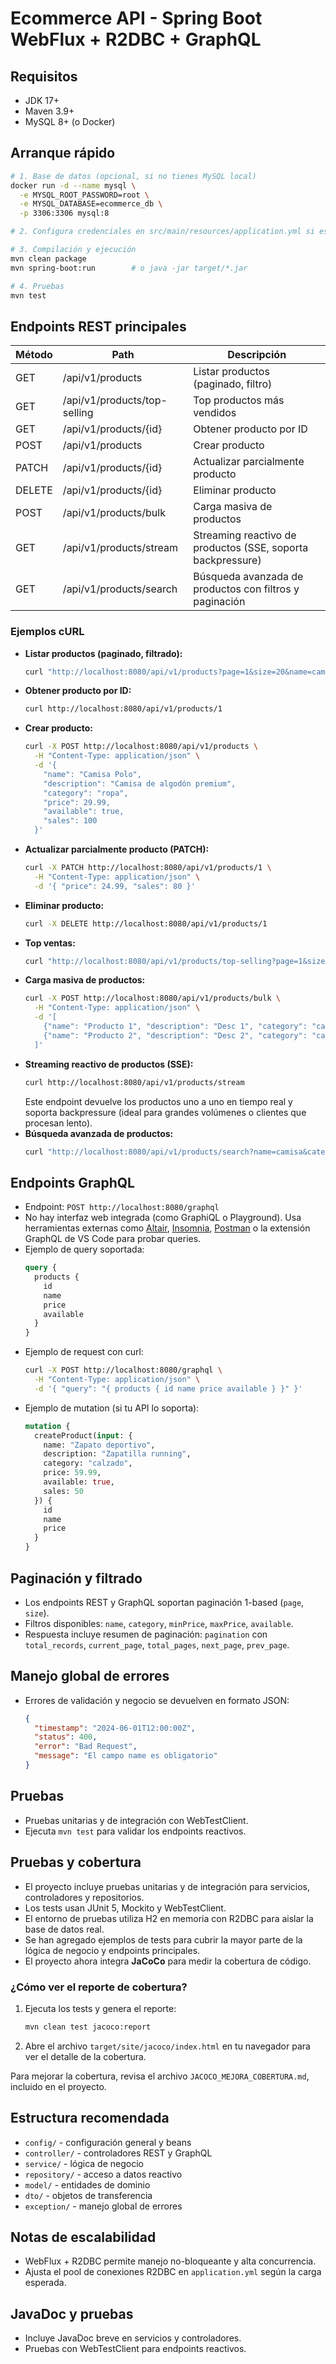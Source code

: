 # Ecommerce API - Spring Boot WebFlux + R2DBC + GraphQL

## Requisitos
- JDK 17+
- Maven 3.9+
- MySQL 8+ (o Docker)

## Arranque rápido

```bash
# 1. Base de datos (opcional, si no tienes MySQL local)
docker run -d --name mysql \
  -e MYSQL_ROOT_PASSWORD=root \
  -e MYSQL_DATABASE=ecommerce_db \
  -p 3306:3306 mysql:8

# 2. Configura credenciales en src/main/resources/application.yml si es necesario

# 3. Compilación y ejecución
mvn clean package
mvn spring-boot:run        # o java -jar target/*.jar

# 4. Pruebas
mvn test
```

## Endpoints REST principales

| Método | Path                                   | Descripción                        |
|--------|----------------------------------------|------------------------------------|
| GET    | /api/v1/products                      | Listar productos (paginado, filtro)|
| GET    | /api/v1/products/top-selling          | Top productos más vendidos         |
| GET    | /api/v1/products/{id}                 | Obtener producto por ID            |
| POST   | /api/v1/products                      | Crear producto                     |
| PATCH  | /api/v1/products/{id}                 | Actualizar parcialmente producto   |
| DELETE | /api/v1/products/{id}                 | Eliminar producto                  |
| POST   | /api/v1/products/bulk                | Carga masiva de productos           |
| GET    | /api/v1/products/stream               | Streaming reactivo de productos (SSE, soporta backpressure) |
| GET    | /api/v1/products/search               | Búsqueda avanzada de productos con filtros y paginación |

### Ejemplos cURL

- **Listar productos (paginado, filtrado):**
  ```bash
  curl "http://localhost:8080/api/v1/products?page=1&size=20&name=camisa&category=ropa&minPrice=10&maxPrice=100&available=true"
  ```
- **Obtener producto por ID:**
  ```bash
  curl http://localhost:8080/api/v1/products/1
  ```
- **Crear producto:**
  ```bash
  curl -X POST http://localhost:8080/api/v1/products \
    -H "Content-Type: application/json" \
    -d '{
      "name": "Camisa Polo",
      "description": "Camisa de algodón premium",
      "category": "ropa",
      "price": 29.99,
      "available": true,
      "sales": 100
    }'
  ```
- **Actualizar parcialmente producto (PATCH):**
  ```bash
  curl -X PATCH http://localhost:8080/api/v1/products/1 \
    -H "Content-Type: application/json" \
    -d '{ "price": 24.99, "sales": 80 }'
  ```
- **Eliminar producto:**
  ```bash
  curl -X DELETE http://localhost:8080/api/v1/products/1
  ```
- **Top ventas:**
  ```bash
  curl "http://localhost:8080/api/v1/products/top-selling?page=1&size=10"
  ```
- **Carga masiva de productos:**
  ```bash
  curl -X POST http://localhost:8080/api/v1/products/bulk \
    -H "Content-Type: application/json" \
    -d '[
      {"name": "Producto 1", "description": "Desc 1", "category": "cat1", "price": 10.0, "available": true, "sales": 5},
      {"name": "Producto 2", "description": "Desc 2", "category": "cat2", "price": 20.0, "available": true, "sales": 10}
    ]'
  ```
- **Streaming reactivo de productos (SSE):**
  ```bash
  curl http://localhost:8080/api/v1/products/stream
  ```
  Este endpoint devuelve los productos uno a uno en tiempo real y soporta backpressure (ideal para grandes volúmenes o clientes que procesan lento).
- **Búsqueda avanzada de productos:**
  ```bash
  curl "http://localhost:8080/api/v1/products/search?name=camisa&category=ropa&minPrice=10&maxPrice=100&available=true&minSales=5&page=1&size=10"
  ```

## Endpoints GraphQL

- Endpoint: `POST http://localhost:8080/graphql`
- No hay interfaz web integrada (como GraphiQL o Playground). Usa herramientas externas como [Altair](https://altair.sirmuel.design/), [Insomnia](https://insomnia.rest/), [Postman](https://www.postman.com/) o la extensión GraphQL de VS Code para probar queries.
- Ejemplo de query soportada:
  ```graphql
  query {
    products {
      id
      name
      price
      available
    }
  }
  ```
- Ejemplo de request con curl:
  ```bash
  curl -X POST http://localhost:8080/graphql \
    -H "Content-Type: application/json" \
    -d '{ "query": "{ products { id name price available } }" }'
  ```
- Ejemplo de mutation (si tu API lo soporta):
  ```graphql
  mutation {
    createProduct(input: {
      name: "Zapato deportivo",
      description: "Zapatilla running",
      category: "calzado",
      price: 59.99,
      available: true,
      sales: 50
    }) {
      id
      name
      price
    }
  }
  ```

## Paginación y filtrado
- Los endpoints REST y GraphQL soportan paginación 1-based (`page`, `size`).
- Filtros disponibles: `name`, `category`, `minPrice`, `maxPrice`, `available`.
- Respuesta incluye resumen de paginación: `pagination` con `total_records`, `current_page`, `total_pages`, `next_page`, `prev_page`.

## Manejo global de errores
- Errores de validación y negocio se devuelven en formato JSON:
  ```json
  {
    "timestamp": "2024-06-01T12:00:00Z",
    "status": 400,
    "error": "Bad Request",
    "message": "El campo name es obligatorio"
  }
  ```

## Pruebas
- Pruebas unitarias y de integración con WebTestClient.
- Ejecuta `mvn test` para validar los endpoints reactivos.

## Pruebas y cobertura

- El proyecto incluye pruebas unitarias y de integración para servicios, controladores y repositorios.
- Los tests usan JUnit 5, Mockito y WebTestClient.
- El entorno de pruebas utiliza H2 en memoria con R2DBC para aislar la base de datos real.
- Se han agregado ejemplos de tests para cubrir la mayor parte de la lógica de negocio y endpoints principales.
- El proyecto ahora integra **JaCoCo** para medir la cobertura de código.

### ¿Cómo ver el reporte de cobertura?

1. Ejecuta los tests y genera el reporte:
   ```sh
   mvn clean test jacoco:report
   ```
2. Abre el archivo `target/site/jacoco/index.html` en tu navegador para ver el detalle de la cobertura.

Para mejorar la cobertura, revisa el archivo `JACOCO_MEJORA_COBERTURA.md`, incluido en el proyecto.

## Estructura recomendada
- `config/` - configuración general y beans
- `controller/` - controladores REST y GraphQL
- `service/` - lógica de negocio
- `repository/` - acceso a datos reactivo
- `model/` - entidades de dominio
- `dto/` - objetos de transferencia
- `exception/` - manejo global de errores

## Notas de escalabilidad
- WebFlux + R2DBC permite manejo no-bloqueante y alta concurrencia.
- Ajusta el pool de conexiones R2DBC en `application.yml` según la carga esperada.

## JavaDoc y pruebas
- Incluye JavaDoc breve en servicios y controladores.
- Pruebas con WebTestClient para endpoints reactivos.
